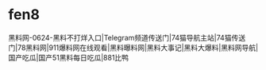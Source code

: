# fen8
黑料网-0624-黑料不打烊入口|Telegram频道传送门|74猫导航主站|74猫传送门|78黑料网|911爆料网在线观看|黑料曝料网|黑料大事记|黑料大爆料|黑料网导航|国产吃瓜|国产51黑料每日吃瓜|881比鸭
